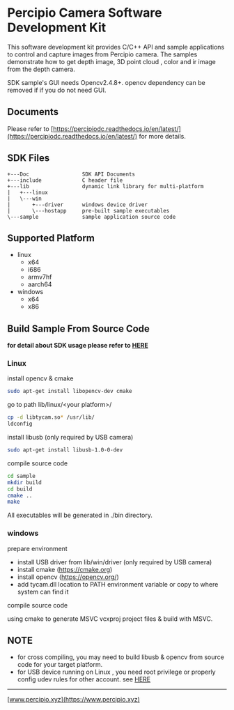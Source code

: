 # Percipio Camera Software Development Kit

This software development kit provides C/C++ API and sample applications to control and capture images from Percipio camera.
The samples demonstrate how to get depth image, 3D point cloud , color and ir image from the depth camera.

SDK sample's GUI needs Opencv2.4.8+. opencv dependency can be removed if if you do not need GUI.

## Documents

Please refer to [https://percipiodc.readthedocs.io/en/latest/](https://percipiodc.readthedocs.io/en/latest/) for more details.

## SDK Files
```
+---Doc                 SDK API Documents
+---include             C header file
+---lib                 dynamic link library for multi-platform
|   +---linux
|   \---win
|       +---driver      windows device driver 
|       \---hostapp     pre-built sample executables
\---sample              sample application source code

```

## Supported Platform 

- linux 
	- x64
	- i686
	- armv7hf
	- aarch64
- windows	
	- x64
	- x86


## Build Sample From Source Code

 **for detail about SDK usage please refer to [HERE](https://percipiodc.readthedocs.io/en/latest/getstarted/index.html#software-preparation-label)**

### Linux
install opencv & cmake
```bash
sudo apt-get install libopencv-dev cmake
```

go to path lib/linux/\<your platform\>/ 
```bash
cp -d libtycam.so* /usr/lib/
ldconfig
```

 install libusb (only required by USB camera)
```bash
sudo apt-get install libusb-1.0-0-dev
```

compile source code
```bash
cd sample
mkdir build
cd build
cmake ..
make
```

All executables will be generated in ./bin directory.

### windows
prepare environment
- install USB driver from lib/win/driver (only required by USB camera)
- install cmake (https://cmake.org)
- install opencv (https://opencv.org/)
- add tycam.dll location to PATH environment variable  or copy to where system can find it

compile source code

using cmake to generate MSVC vcxproj project files & build with MSVC. 

## NOTE
- for cross compiling, you may need to build libusb & opencv from source code for your target platform.
- for USB device running on Linux , you need root privilege or properly config udev rules for other account. see [HERE](https://percipiodc.readthedocs.io/en/latest/getstarted/index.html#acesspermission-label)

---
[www.percipio.xyz](https://www.percipio.xyz)


